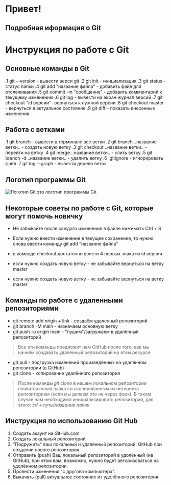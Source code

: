 ﻿# Привет!

## Подробная иформация о Git
# Инструкция по работе с Git #
## Основные команды в Git
.1 git --version - вывести верси git 
.2 git init - инициализация
.3 git status - статус папки
.4 git add "название файла" - добавить файл для отслеживания
.5 git commit -m "сообщение" - добавить комментарий к текущему изменению
.6 git log - вывести на экран журнал версий
.7 git checkout "id версии"- вернуться к нужной версии
.8 git checkout master - вернуться в актуальное состояние
.9 git diff - показать внесенные изменения
## Работа с ветками ##
.1 git branch - вывести в терминале все ветки
.2 git branch ..название ветки.. - создать новую ветку
.3 git checkout ..название ветки.. - перейти на ветку
.4 git merge ..название ветки.. - слить ветку
.5 git branch -d ..название ветки.. - удалить ветку
.6 .gitignore - игнорировать файл
.7 git log --graph - вывести дерево веток
## Логотип программы Git ##
![Логотип Git](Gitlogo.png)
это логотип программы Git
## Некоторые советы по работе с Git, которые могут помочь новичку ##
* Не забывайте после каждого изменения в файле нижимать Ctrl + S
* Если нужно внести изменение в текущее сохранение, то нужно снова ввести команду git add "название файла"

* в команде checkout достаточно ввести 4 первых знака из id версии

* если нужно создать новую ветку - не забывайте вернуться на ветку master
* если нужно создать новую ветку - не забывайте вернуться на ветку master

## Команды по работе с удаленными репозиториями

* git remote add origin + link - создаём удаленный репозиторий
* git branch -M main - назначаем основную ветку
* git push -u origin main - "пушим"/загружаем в удалённый репозиторий

> Все эти команды предложит нам GitHub после того, как мы начнём создавать удалённый репозиторий на этом ресурсе
* git pull - подгрузка изменений произведённых на удалённом репозитории (в GitHub)
* git clone - копирование удалённого репозитория
> После команды *git clone* в нашем локальном репозитории появится новая папка со скопированным из интернета репозиторием (если мы делаем это не через форк). В таком случае нам необходимо инициализировать репозиторий, для этого:
*cd + путь/название папки*

## Инструкция по использованию Git Hub

1. Создать акаунт на GitHub.com
2. Создать локальный репозиторий 
3. "Подружить" ваш локальный и удалённый репозиторий. GitHub при создании нового репозитория.
4. Отправить (push) Ваш локальный репозиторий в удолённый (на GitHub), при этом вам, возможно, нужно будет авторизоваться на удолённом репозитории.
5. Провести изменения "c другова компьютера".
6. Выкачать (pull) актуальное состояние из удолённого репозитория.
